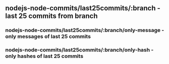 ## nodejs-node-commits/last25commits/:branch - last 25 commits from branch

### nodejs-node-commits/last25commits/:branch/only-message - only messages of last 25 commits

### nodejs-node-commits/last25commits/:branch/only-hash - only hashes of last 25 commits